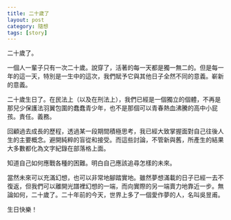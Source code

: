 ```yaml
---
title: 二十歲了
layout: post
category: 隨想
tags: [story]
---
```

二十歲了。

一個人一輩子只有一次二十歲。說穿了，活著的每一天都是獨一無二的。但是每一年的這一天，特別是一生中的這次，我們賦予它與其他日子全然不同的意義。嶄新的意義。

二十歲生日了。在民法上（以及在刑法上），我們已經是一個獨立的個體，不再是那兒少保護法羽翼包圍的蠢蠢青少年，也不是那個可以青春熱血沸騰的高中小屁孩。責任。義務。

回顧過去成長的歷程，透過某一段期間積極思考，我已經大致掌握面對自己往後人生的主要概念。避開純粹的盲從和接受。而這些討論，不管新與舊，所產生的結果大多數都化為文字紀錄在部落格上面。

知道自己如何應戰各種的困難。明白自己應該追尋怎樣的未來。

當然未來可以充滿幻想，也可以非常地腳踏實地。雖然夢想滿載的日子已經一去不復返，但我們可以離開光譜裡幻想的一端，而向實際的另一端賣力地靠近一步。無論如何，二十歲了。二十年前的今天，世界上多了一個愛作夢的人，名叫吳昱甫。

生日快樂！
